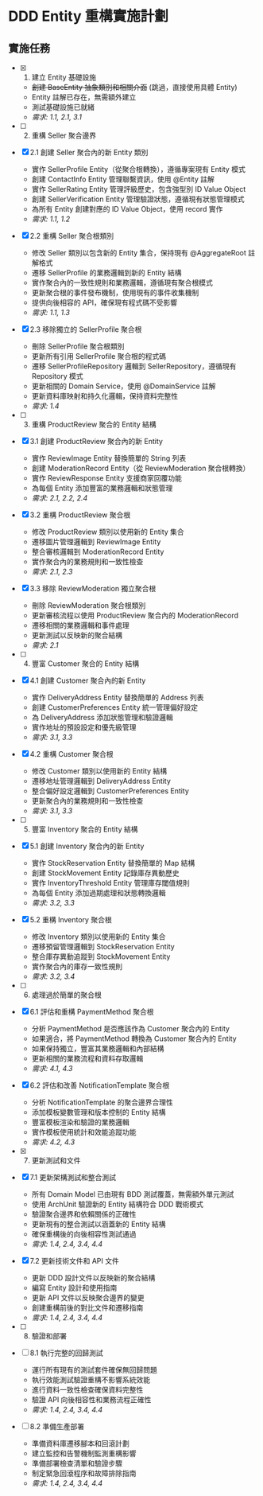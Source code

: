 # DDD Entity 重構實施計劃

## 實施任務

- [x] 1. 建立 Entity 基礎設施
  - ~~創建 BaseEntity 抽象類別和相關介面~~ (跳過，直接使用具體 Entity)
  - Entity 註解已存在，無需額外建立
  - 測試基礎設施已就緒
  - _需求: 1.1, 2.1, 3.1_

- [ ] 2. 重構 Seller 聚合邊界
- [x] 2.1 創建 Seller 聚合內的新 Entity 類別
  - 實作 SellerProfile Entity（從聚合根轉換），遵循專案現有 Entity 模式
  - 創建 ContactInfo Entity 管理聯繫資訊，使用 @Entity 註解
  - 實作 SellerRating Entity 管理評級歷史，包含強型別 ID Value Object
  - 創建 SellerVerification Entity 管理驗證狀態，遵循現有狀態管理模式
  - 為所有 Entity 創建對應的 ID Value Object，使用 record 實作
  - _需求: 1.1, 1.2_

- [x] 2.2 重構 Seller 聚合根類別
  - 修改 Seller 類別以包含新的 Entity 集合，保持現有 @AggregateRoot 註解格式
  - 遷移 SellerProfile 的業務邏輯到新的 Entity 結構
  - 實作聚合內的一致性規則和業務邏輯，遵循現有聚合根模式
  - 更新聚合根的事件發布機制，使用現有的事件收集機制
  - 提供向後相容的 API，確保現有程式碼不受影響
  - _需求: 1.1, 1.3_

- [x] 2.3 移除獨立的 SellerProfile 聚合根
  - 刪除 SellerProfile 聚合根類別
  - 更新所有引用 SellerProfile 聚合根的程式碼
  - 遷移 SellerProfileRepository 邏輯到 SellerRepository，遵循現有 Repository 模式
  - 更新相關的 Domain Service，使用 @DomainService 註解
  - 更新資料庫映射和持久化邏輯，保持資料完整性
  - _需求: 1.4_

- [ ] 3. 重構 ProductReview 聚合的 Entity 結構
- [x] 3.1 創建 ProductReview 聚合內的新 Entity
  - 實作 ReviewImage Entity 替換簡單的 String 列表
  - 創建 ModerationRecord Entity（從 ReviewModeration 聚合根轉換）
  - 實作 ReviewResponse Entity 支援商家回覆功能
  - 為每個 Entity 添加豐富的業務邏輯和狀態管理
  - _需求: 2.1, 2.2, 2.4_

- [x] 3.2 重構 ProductReview 聚合根
  - 修改 ProductReview 類別以使用新的 Entity 集合
  - 遷移圖片管理邏輯到 ReviewImage Entity
  - 整合審核邏輯到 ModerationRecord Entity
  - 實作聚合內的業務規則和一致性檢查
  - _需求: 2.1, 2.3_

- [x] 3.3 移除 ReviewModeration 獨立聚合根
  - 刪除 ReviewModeration 聚合根類別
  - 更新審核流程以使用 ProductReview 聚合內的 ModerationRecord
  - 遷移相關的業務邏輯和事件處理
  - 更新測試以反映新的聚合結構
  - _需求: 2.1_

- [ ] 4. 豐富 Customer 聚合的 Entity 結構
- [x] 4.1 創建 Customer 聚合內的新 Entity
  - 實作 DeliveryAddress Entity 替換簡單的 Address 列表
  - 創建 CustomerPreferences Entity 統一管理偏好設定
  - 為 DeliveryAddress 添加狀態管理和驗證邏輯
  - 實作地址的預設設定和優先級管理
  - _需求: 3.1, 3.3_

- [x] 4.2 重構 Customer 聚合根
  - 修改 Customer 類別以使用新的 Entity 結構
  - 遷移地址管理邏輯到 DeliveryAddress Entity
  - 整合偏好設定邏輯到 CustomerPreferences Entity
  - 更新聚合內的業務規則和一致性檢查
  - _需求: 3.1, 3.3_

- [ ] 5. 豐富 Inventory 聚合的 Entity 結構
- [x] 5.1 創建 Inventory 聚合內的新 Entity
  - 實作 StockReservation Entity 替換簡單的 Map 結構
  - 創建 StockMovement Entity 記錄庫存異動歷史
  - 實作 InventoryThreshold Entity 管理庫存閾值規則
  - 為每個 Entity 添加過期處理和狀態轉換邏輯
  - _需求: 3.2, 3.3_

- [x] 5.2 重構 Inventory 聚合根
  - 修改 Inventory 類別以使用新的 Entity 集合
  - 遷移預留管理邏輯到 StockReservation Entity
  - 整合庫存異動追蹤到 StockMovement Entity
  - 實作聚合內的庫存一致性規則
  - _需求: 3.2, 3.4_

- [ ] 6. 處理過於簡單的聚合根
- [x] 6.1 評估和重構 PaymentMethod 聚合根
  - 分析 PaymentMethod 是否應該作為 Customer 聚合內的 Entity
  - 如果適合，將 PaymentMethod 轉換為 Customer 聚合內的 Entity
  - 如果保持獨立，豐富其業務邏輯和內部結構
  - 更新相關的業務流程和資料存取邏輯
  - _需求: 4.1, 4.3_

- [x] 6.2 評估和改善 NotificationTemplate 聚合根
  - 分析 NotificationTemplate 的聚合邊界合理性
  - 添加模板變數管理和版本控制的 Entity 結構
  - 豐富模板渲染和驗證的業務邏輯
  - 實作模板使用統計和效能追蹤功能
  - _需求: 4.2, 4.3_

- [x] 7. 更新測試和文件
- [x] 7.1 更新架構測試和整合測試
  - 所有 Domain Model 已由現有 BDD 測試覆蓋，無需額外單元測試
  - 使用 ArchUnit 驗證新的 Entity 結構符合 DDD 戰術模式
  - 驗證聚合邊界和依賴關係的正確性
  - 更新現有的整合測試以涵蓋新的 Entity 結構
  - 確保重構後的向後相容性測試通過
  - _需求: 1.4, 2.4, 3.4, 4.4_

- [x] 7.2 更新技術文件和 API 文件
  - 更新 DDD 設計文件以反映新的聚合結構
  - 編寫 Entity 設計和使用指南
  - 更新 API 文件以反映聚合邊界的變更
  - 創建重構前後的對比文件和遷移指南
  - _需求: 1.4, 2.4, 3.4, 4.4_

- [ ] 8. 驗證和部署
- [ ] 8.1 執行完整的回歸測試
  - 運行所有現有的測試套件確保無回歸問題
  - 執行效能測試驗證重構不影響系統效能
  - 進行資料一致性檢查確保資料完整性
  - 驗證 API 向後相容性和業務流程正確性
  - _需求: 1.4, 2.4, 3.4, 4.4_

- [ ] 8.2 準備生產部署
  - 準備資料庫遷移腳本和回滾計劃
  - 建立監控和告警機制監測重構影響
  - 準備部署檢查清單和驗證步驟
  - 制定緊急回滾程序和故障排除指南
  - _需求: 1.4, 2.4, 3.4, 4.4_
